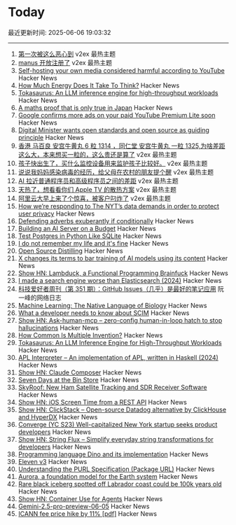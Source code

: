 # Today

最近更新时间: 2025-06-06 19:03:32

--- 
1. [第一次被这么恶心到](https://www.v2ex.com/t/1136882) v2ex 最热主题
2. [manus 开放注册了](https://www.v2ex.com/t/1136784) v2ex 最热主题
3. [Self-hosting your own media considered harmful according to YouTube](https://www.jeffgeerling.com/blog/2025/self-hosting-your-own-media-considered-harmful) Hacker News
4. [How Much Energy Does It Take To Think?](https://www.quantamagazine.org/how-much-energy-does-it-take-to-think-20250604/) Hacker News
5. [Tokasaurus: An LLM inference engine for high-throughput workloads](https://scalingintelligence.stanford.edu/blogs/tokasaurus/) Hacker News
6. [A maths proof that is only true in Japan](https://www.newscientist.com/article/2482461-the-bizarre-story-of-a-maths-proof-that-is-only-true-in-japan/) Hacker News
7. [Google confirms more ads on your paid YouTube Premium Lite soon](https://www.neowin.net/news/google-confirms-more-ads-on-your-paid-youtube-premium-lite-soon/) Hacker News
8. [Digital Minister wants open standards and open source as guiding principle](https://www.heise.de/en/news/Digital-Minister-wants-open-standards-and-open-source-as-guiding-principle-10414632.html) Hacker News
9. [香港 马百良 安宫牛黄丸 6 粒 1314 ，同仁堂 安宫牛黄丸 一粒 1325,为啥差距这么大，本来想买一粒的，这么贵还是算了](https://www.v2ex.com/t/1136742) v2ex 最热主题
10. [孩子快出生了，买什么监控设备用来监护孩子比较好。](https://www.v2ex.com/t/1136711) v2ex 最热主题
11. [说说我妈妈感染病毒的经历，给父母在农村的朋友提个醒](https://www.v2ex.com/t/1136707) v2ex 最热主题
12. [AI 拉近普通程序员和高级程序员之间的差距](https://www.v2ex.com/t/1136729) v2ex 最热主题
13. [天热了，想看看你们 Apple TV 的散热方案](https://www.v2ex.com/t/1136718) v2ex 最热主题
14. [阿里云大早上来了个惊喜，被客户叼炸了](https://www.v2ex.com/t/1136705) v2ex 最热主题
15. [How we’re responding to The NYT’s data demands in order to protect user privacy](https://openai.com/index/response-to-nyt-data-demands/) Hacker News
16. [Defending adverbs exuberantly if conditionally](https://countercraft.substack.com/p/defending-adverbs-exuberantly-if) Hacker News
17. [Building an AI Server on a Budget](https://www.informationga.in/blog/building-an-ai-server-on-a-budget) Hacker News
18. [Test Postgres in Python Like SQLite](https://github.com/wey-gu/py-pglite) Hacker News
19. [I do not remember my life and it's fine](https://aethermug.com/posts/i-do-not-remember-my-life-and-it-s-fine) Hacker News
20. [Open Source Distilling](https://opensourcedistilling.com/) Hacker News
21. [X changes its terms to bar training of AI models using its content](https://techcrunch.com/2025/06/05/x-changes-its-terms-to-bar-training-of-ai-models-using-its-content/) Hacker News
22. [Show HN: Lambduck, a Functional Programming Brainfuck](https://imjakingit.github.io/lambduck/) Hacker News
23. [I made a search engine worse than Elasticsearch (2024)](https://softwaredoug.com/blog/2024/08/06/i-made-search-worse-elasticsearch) Hacker News
24. [科技爱好者周刊（第 351 期）：GitHub Issues（几乎）是最好的笔记应用](http://www.ruanyifeng.com/blog/2025/06/weekly-issue-351.html) 阮一峰的网络日志
25. [Machine Learning: The Native Language of Biology](https://decodingbiology.substack.com/p/machine-learning-the-native-language) Hacker News
26. [What a developer needs to know about SCIM](https://tesseral.com/blog/what-a-developer-needs-to-know-about-scim) Hacker News
27. [Show HN: Ask-human-mcp – zero-config human-in-loop hatch to stop hallucinations](https://masonyarbrough.com/blog/ask-human) Hacker News
28. [How Common Is Multiple Invention?](https://www.construction-physics.com/p/how-often-do-inventions-have-multiple) Hacker News
29. [Tokasaurus: An LLM Inference Engine for High-Throughput Workloads](https://scalingintelligence.stanford.edu/blogs/tokasaurus/) Hacker News
30. [APL Interpreter – An implementation of APL, written in Haskell (2024)](https://scharenbroch.dev/projects/apl-interpreter/) Hacker News
31. [Show HN: Claude Composer](https://github.com/possibilities/claude-composer) Hacker News
32. [Seven Days at the Bin Store](https://defector.com/seven-days-at-the-bin-store) Hacker News
33. [SkyRoof: New Ham Satellite Tracking and SDR Receiver Software](https://www.rtl-sdr.com/skyroof-new-ham-satellite-tracking-and-sdr-receiver-software/) Hacker News
34. [Show HN: iOS Screen Time from a REST API](https://www.thescreentimenetwork.com/api/) Hacker News
35. [Show HN: ClickStack – Open-source Datadog alternative by ClickHouse and HyperDX](https://github.com/hyperdxio/hyperdx) Hacker News
36. [Converge (YC S23) Well-capitalized New York startup seeks product developers](https://www.runconverge.com/careers) Hacker News
37. [Show HN: String Flux – Simplify everyday string transformations for developers](https://stringflux.io) Hacker News
38. [Programming language Dino and its implementation](https://github.com/dino-lang/dino) Hacker News
39. [Eleven v3](https://elevenlabs.io/v3) Hacker News
40. [Understanding the PURL Specification (Package URL)](https://fossa.com/blog/understanding-purl-specification-package-url/) Hacker News
41. [Aurora, a foundation model for the Earth system](https://www.nytimes.com/2025/05/21/climate/ai-weather-models-aurora-microsoft.html) Hacker News
42. [Rare black iceberg spotted off Labrador coast could be 100k years old](https://www.cbc.ca/news/canada/newfoundland-labrador/black-iceberg-labrador-coast-1.7551078) Hacker News
43. [Show HN: Container Use for Agents](https://github.com/dagger/container-use) Hacker News
44. [Gemini-2.5-pro-preview-06-05](https://deepmind.google/models/gemini/pro/) Hacker News
45. [ICANN fee price hike by 11% [pdf]](https://itp.cdn.icann.org/en/files/contracted-parties-communications/attn-planned-variable-accreditation-fee-adjustment-24oct24-en.pdf) Hacker News
